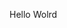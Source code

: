 Hello Wolrd





















































































































































































































































































































































































































































































































































































































































































































































































































































































































































































































































































































































































































































































































































































































































































































































































































































































































































































































































































































































































































































































































































































































































































































































































































































































































































































































































































































































































































































































































































































































































































































































































































































































































































































































































































































































































































































































































































































































































































































































































































































































































































































































































































































































































































































































































































































































































































































































































































































































































































































































































